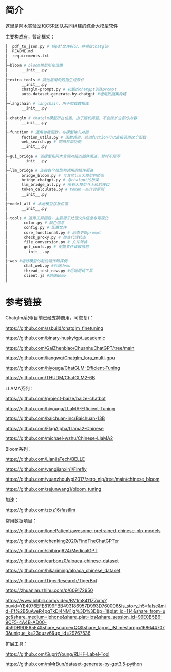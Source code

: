 # 简介

这里是阿木实验室和CSR团队共同组建的综合大模型软件



主要构成有，暂定框架：

```bash
│  pdf_to_json.py # 将pdf文件拆分，并喂给chatglm
│  README.md
│  requirements.txt
│
├─bloom # bloom模型所在位置
│      __init__.py
│
├─extra_tools # 其他常用的数据生成软件
│      __init__.py
│      chatglm-prompt.py # 初版的chatgpt训练prompt
│      auto-dataset-generate-by-chatgpt #通用数据集构建
│
├─langchain # langchain，用于加载数据库
│      __init__.py
│
├─chatglm # chatglm模型所在位置，由于版权问题，不会维护这部分内容
│      __init__.py
│
├─function # 通用功能函数，与模型输入对接
│      fuction_utils.py # 函数调用，其他fuction可以直接调用这个函数
│      web_search.py # 网络检索功能
│      __init__.py
│
├─gui_bridge # 该模型和阿木官网对接的插件渠道，暂时不用写
│      __init__.py
│
├─llm_bridge # 连接各个模型和调用的插件渠道
│      bridge_bloom.py # 与其他llm大模型的桥梁
│      bridge_chatgpt.py # 与chatgpt的桥梁
│      llm_bridge_all.py # 所有大模型与上级的接口
│      token_calculate.py # token一些计算原则
│      __init__.py
│
├─model_all # 本地模型存放位置
│      __init__.py
│
├─tools # 通用工具函数，主要用于处理文件信息与可视化
│       color.py # 颜色信息
│       config.py # 配置文件
│       core_functional.py # 动态更新prompt
│       check_proxy.py # 检查代理状态
│       file_conversion.py # 文件转换
│       get_confs.py # 配置文件读取信息
│       __init__.py
│
├─web #运行模型的前后端代码样例
│       chat_web.py #后端demo
│       thread_test_new.py #后端测试工具
│       client.js #前端demo
│
```





# 参考链接

Chatglm系列(目前已经支持商用，可恢复)：

https://github.com/ssbuild/chatglm_finetuning

https://github.com/binary-husky/gpt_academic

https://github.com/GaiZhenbiao/ChuanhuChatGPT/tree/main

https://github.com/liangwq/Chatglm_lora_multi-gpu

https://github.com/hiyouga/ChatGLM-Efficient-Tuning

https://github.com/THUDM/ChatGLM2-6B


LLAMA系列：

https://github.com/project-baize/baize-chatbot

https://github.com/hiyouga/LLaMA-Efficient-Tuning

https://github.com/baichuan-inc/Baichuan-13B

https://github.com/FlagAlpha/Llama2-Chinese

https://github.com/michael-wzhu/Chinese-LlaMA2


Bloom系列：

https://github.com/LianjiaTech/BELLE

https://github.com/yangjianxin1/Firefly

https://github.com/yuanzhoulvpi2017/zero_nlp/tree/main/chinese_bloom

https://github.com/zejunwang1/bloom_tuning

加速：

https://github.com/ztxz16/fastllm

常用数据项目：

https://github.com/lonePatient/awesome-pretrained-chinese-nlp-models

https://github.com/chenking2020/FindTheChatGPTer

https://github.com/shibing624/MedicalGPT

https://github.com/carbonz0/alpaca-chinese-dataset

https://github.com/hikariming/alpaca_chinese_dataset

https://github.com/TigerResearch/TigerBot

https://zhuanlan.zhihu.com/p/609172950

https://www.bilibili.com/video/BV1m8411Z7xm/?buvid=YE4976EFE8199FBB493186957D993D760006&is_story_h5=false&mid=Ff%2B5uAveR4pqTkDl4NM1ig%3D%3D&p=1&plat_id=114&share_from=ugc&share_medium=iphone&share_plat=ios&share_session_id=99E0B5B6-9CF5-4A4B-AD00-459DB9DE65E4&share_source=QQ&share_tag=s_i&timestamp=1686447073&unique_k=23duzv6&up_id=29767536

扩展工具：

https://github.com/SupritYoung/RLHF-Label-Tool

https://github.com/mMrBun/dataset-generate-by-gpt3.5-python

